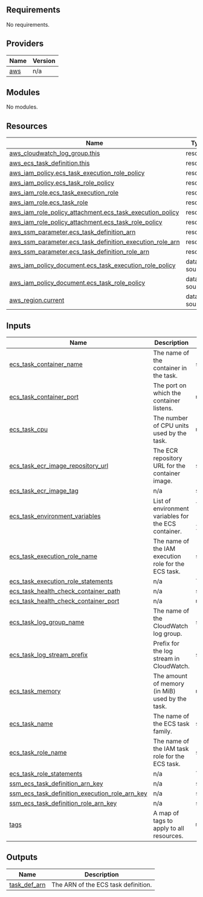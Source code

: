 ## Requirements

No requirements.

## Providers

| Name | Version |
|------|---------|
| <a name="provider_aws"></a> [aws](#provider\_aws) | n/a |

## Modules

No modules.

## Resources

| Name | Type |
|------|------|
| [aws_cloudwatch_log_group.this](https://registry.terraform.io/providers/hashicorp/aws/latest/docs/resources/cloudwatch_log_group) | resource |
| [aws_ecs_task_definition.this](https://registry.terraform.io/providers/hashicorp/aws/latest/docs/resources/ecs_task_definition) | resource |
| [aws_iam_policy.ecs_task_execution_role_policy](https://registry.terraform.io/providers/hashicorp/aws/latest/docs/resources/iam_policy) | resource |
| [aws_iam_policy.ecs_task_role_policy](https://registry.terraform.io/providers/hashicorp/aws/latest/docs/resources/iam_policy) | resource |
| [aws_iam_role.ecs_task_execution_role](https://registry.terraform.io/providers/hashicorp/aws/latest/docs/resources/iam_role) | resource |
| [aws_iam_role.ecs_task_role](https://registry.terraform.io/providers/hashicorp/aws/latest/docs/resources/iam_role) | resource |
| [aws_iam_role_policy_attachment.ecs_task_execution_policy](https://registry.terraform.io/providers/hashicorp/aws/latest/docs/resources/iam_role_policy_attachment) | resource |
| [aws_iam_role_policy_attachment.ecs_task_role_policy](https://registry.terraform.io/providers/hashicorp/aws/latest/docs/resources/iam_role_policy_attachment) | resource |
| [aws_ssm_parameter.ecs_task_definition_arn](https://registry.terraform.io/providers/hashicorp/aws/latest/docs/resources/ssm_parameter) | resource |
| [aws_ssm_parameter.ecs_task_definition_execution_role_arn](https://registry.terraform.io/providers/hashicorp/aws/latest/docs/resources/ssm_parameter) | resource |
| [aws_ssm_parameter.ecs_task_definition_role_arn](https://registry.terraform.io/providers/hashicorp/aws/latest/docs/resources/ssm_parameter) | resource |
| [aws_iam_policy_document.ecs_task_execution_role_policy](https://registry.terraform.io/providers/hashicorp/aws/latest/docs/data-sources/iam_policy_document) | data source |
| [aws_iam_policy_document.ecs_task_role_policy](https://registry.terraform.io/providers/hashicorp/aws/latest/docs/data-sources/iam_policy_document) | data source |
| [aws_region.current](https://registry.terraform.io/providers/hashicorp/aws/latest/docs/data-sources/region) | data source |

## Inputs

| Name | Description | Type | Default | Required |
|------|-------------|------|---------|:--------:|
| <a name="input_ecs_task_container_name"></a> [ecs\_task\_container\_name](#input\_ecs\_task\_container\_name) | The name of the container in the task. | `string` | `""` | no |
| <a name="input_ecs_task_container_port"></a> [ecs\_task\_container\_port](#input\_ecs\_task\_container\_port) | The port on which the container listens. | `number` | `80` | no |
| <a name="input_ecs_task_cpu"></a> [ecs\_task\_cpu](#input\_ecs\_task\_cpu) | The number of CPU units used by the task. | `number` | `256` | no |
| <a name="input_ecs_task_ecr_image_repository_url"></a> [ecs\_task\_ecr\_image\_repository\_url](#input\_ecs\_task\_ecr\_image\_repository\_url) | The ECR repository URL for the container image. | `string` | `""` | no |
| <a name="input_ecs_task_ecr_image_tag"></a> [ecs\_task\_ecr\_image\_tag](#input\_ecs\_task\_ecr\_image\_tag) | n/a | `string` | `"latest"` | no |
| <a name="input_ecs_task_environment_variables"></a> [ecs\_task\_environment\_variables](#input\_ecs\_task\_environment\_variables) | List of environment variables for the ECS container. | <pre>list(object({<br>    name  = string<br>    value = string<br>  }))</pre> | `[]` | no |
| <a name="input_ecs_task_execution_role_name"></a> [ecs\_task\_execution\_role\_name](#input\_ecs\_task\_execution\_role\_name) | The name of the IAM execution role for the ECS task. | `string` | `""` | no |
| <a name="input_ecs_task_execution_role_statements"></a> [ecs\_task\_execution\_role\_statements](#input\_ecs\_task\_execution\_role\_statements) | n/a | `list` | `[]` | no |
| <a name="input_ecs_task_health_check_container_path"></a> [ecs\_task\_health\_check\_container\_path](#input\_ecs\_task\_health\_check\_container\_path) | n/a | `string` | `"/health/status"` | no |
| <a name="input_ecs_task_health_check_container_port"></a> [ecs\_task\_health\_check\_container\_port](#input\_ecs\_task\_health\_check\_container\_port) | n/a | `number` | `80` | no |
| <a name="input_ecs_task_log_group_name"></a> [ecs\_task\_log\_group\_name](#input\_ecs\_task\_log\_group\_name) | The name of the CloudWatch log group. | `string` | `""` | no |
| <a name="input_ecs_task_log_stream_prefix"></a> [ecs\_task\_log\_stream\_prefix](#input\_ecs\_task\_log\_stream\_prefix) | Prefix for the log stream in CloudWatch. | `string` | `""` | no |
| <a name="input_ecs_task_memory"></a> [ecs\_task\_memory](#input\_ecs\_task\_memory) | The amount of memory (in MiB) used by the task. | `number` | `512` | no |
| <a name="input_ecs_task_name"></a> [ecs\_task\_name](#input\_ecs\_task\_name) | The name of the ECS task family. | `string` | `"ecs-task-name"` | no |
| <a name="input_ecs_task_role_name"></a> [ecs\_task\_role\_name](#input\_ecs\_task\_role\_name) | The name of the IAM task role for the ECS task. | `string` | `""` | no |
| <a name="input_ecs_task_role_statements"></a> [ecs\_task\_role\_statements](#input\_ecs\_task\_role\_statements) | n/a | `list` | `[]` | no |
| <a name="input_ssm_ecs_task_definition_arn_key"></a> [ssm\_ecs\_task\_definition\_arn\_key](#input\_ssm\_ecs\_task\_definition\_arn\_key) | n/a | `string` | `""` | no |
| <a name="input_ssm_ecs_task_definition_execution_role_arn_key"></a> [ssm\_ecs\_task\_definition\_execution\_role\_arn\_key](#input\_ssm\_ecs\_task\_definition\_execution\_role\_arn\_key) | n/a | `string` | `""` | no |
| <a name="input_ssm_ecs_task_definition_role_arn_key"></a> [ssm\_ecs\_task\_definition\_role\_arn\_key](#input\_ssm\_ecs\_task\_definition\_role\_arn\_key) | n/a | `string` | `""` | no |
| <a name="input_tags"></a> [tags](#input\_tags) | A map of tags to apply to all resources. | `map(string)` | `{}` | no |

## Outputs

| Name | Description |
|------|-------------|
| <a name="output_task_def_arn"></a> [task\_def\_arn](#output\_task\_def\_arn) | The ARN of the ECS task definition. |
